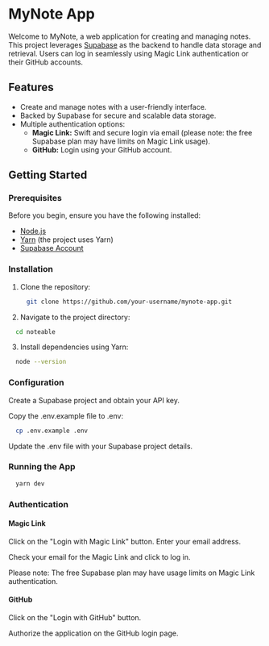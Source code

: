 # MyNote App

Welcome to MyNote, a web application for creating and managing notes. This project leverages [Supabase](https://supabase.io/) as the backend to handle data storage and retrieval. Users can log in seamlessly using Magic Link authentication or their GitHub accounts.

## Features

- Create and manage notes with a user-friendly interface.
- Backed by Supabase for secure and scalable data storage.
- Multiple authentication options:
  - **Magic Link:** Swift and secure login via email (please note: the free Supabase plan may have limits on Magic Link usage).
  - **GitHub:** Login using your GitHub account.

## Getting Started

### Prerequisites

Before you begin, ensure you have the following installed:

- [Node.js](https://nodejs.org/)
- [Yarn](https://yarnpkg.com/) (the project uses Yarn)
- [Supabase Account](https://app.supabase.io/)

### Installation

1. Clone the repository:

```bash
     git clone https://github.com/your-username/mynote-app.git
```

2. Navigate to the project directory:

```bash
  cd noteable
```

3. Install dependencies using Yarn:

```bash
  node --version
```


### Configuration
Create a Supabase project and obtain your API key.

Copy the .env.example file to .env:

```bash
  cp .env.example .env
```

Update the .env file with your Supabase project details.

### Running the App

```bash
  yarn dev
```

### Authentication

#### Magic Link

Click on the "Login with Magic Link" button.
Enter your email address.

Check your email for the Magic Link and click to log in.

Please note: The free Supabase plan may have usage limits on Magic Link authentication.

#### GitHub

Click on the "Login with GitHub" button.

Authorize the application on the GitHub login page.